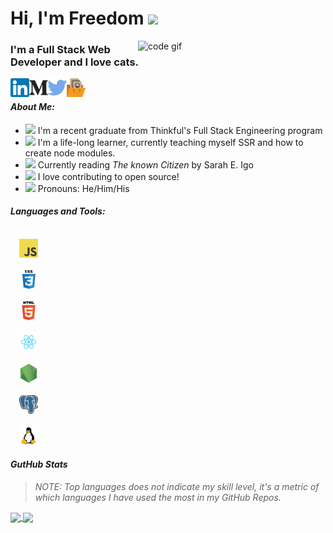 # Hi, I'm Freedom <img src="https://media.giphy.com/media/SuZY20qLNE3Hq/giphy.gif" width="80">

<img src="https://media.giphy.com/media/LmNwrBhejkK9EFP504/giphy.gif" alt="code gif" align="right" width="300">

### I'm a Full Stack Web Developer and I love cats.

<a href="https://www.linkedin.com/in/freedom-evenden-dev/">
  <img src="https://github.com/f3ve/f3ve/blob/master/assests/LinkedIn.svg" width="30" align="left"/>
</a>
<a href="https://medium.com/@f3ve">
  <img src="https://github.com/f3ve/f3ve/blob/master/assests/medium.svg" width="30" align="left"/>
</a>
<a href="https://twitter.com/tf3ve">
  <img src="https://github.com/f3ve/f3ve/blob/master/assests/twitter.svg" width="30" align="left"/>
</a>
<a href="https://f3ve.github.io/my-portfolio/">
  <img src="https://github.com/f3ve/f3ve/blob/master/assests/portfolio.svg" width="30" align="left"/>
</a>

<br />

#### _About Me:_

- <img src="https://media.giphy.com/media/h4x6RMBru1Mx7zLWko/giphy.gif" width="30"> I'm a recent graduate from Thinkful's Full Stack Engineering program
- <img src="https://media.giphy.com/media/hS3IR40sIwRl6zUyrQ/giphy.gif" width="30"> I'm a life-long learner, currently teaching myself SSR and how to create node modules.
- <img src="https://media.giphy.com/media/LRIVkygJ5CID6IEMes/giphy.gif" width="30"> Currently reading _The known Citizen_ by Sarah E. Igo
- <img src="https://media.giphy.com/media/YYbecrFqO7UUE/giphy.gif" width="30"> I love contributing to open source!
- <img src="https://media.giphy.com/media/H6cwcPFMhZtrkRd56A/giphy.gif" width="30"> Pronouns: He/Him/His

#### _Languages and Tools:_

<code>
  <img height="30" src="https://raw.githubusercontent.com/github/explore/80688e429a7d4ef2fca1e82350fe8e3517d3494d/topics/javascript/javascript.png">
</code>
<code>
  <img height="30" src="https://raw.githubusercontent.com/github/explore/80688e429a7d4ef2fca1e82350fe8e3517d3494d/topics/css/css.png">
</code>
<code>
  <img height="30" src="https://raw.githubusercontent.com/github/explore/80688e429a7d4ef2fca1e82350fe8e3517d3494d/topics/html/html.png">
</code>
<code>
  <img height="30" src="https://raw.githubusercontent.com/github/explore/80688e429a7d4ef2fca1e82350fe8e3517d3494d/topics/react/react.png">
</code>
<code>
  <img height="30" src="https://raw.githubusercontent.com/github/explore/80688e429a7d4ef2fca1e82350fe8e3517d3494d/topics/nodejs/nodejs.png">
</code>
<code>
  <img height="30" src="https://raw.githubusercontent.com/github/explore/80688e429a7d4ef2fca1e82350fe8e3517d3494d/topics/postgresql/postgresql.png">
</code>
<code>
  <img height="30" src="https://raw.githubusercontent.com/github/explore/80688e429a7d4ef2fca1e82350fe8e3517d3494d/topics/linux/linux.png">
</code>

#### _GutHub Stats_

> _NOTE: Top languages does not indicate my skill level, it's a metric of which languages I have used the most in my GitHub Repos._

<a href="https://github.com/anuraghazra/github-readme-stats">
  <img align="center" src="https://github-readme-stats.vercel.app/api?username=f3ve&show_icons=true&theme=merko&count_private=true" />
</a>
<a href="https://github.com/anuraghazra/github-readme-stats">
  <img align="center" src="https://github-readme-stats.vercel.app/api/top-langs/?username=f3ve&theme=merko&layout=compact" />
</a>
